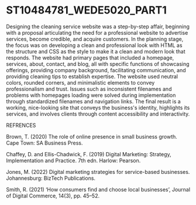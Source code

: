 # ST10484781_WEDE5020_PART1
Designing the cleaning service website was a step-by-step affair, beginning with a proposal articulating the need for a professional website to advertise services, become credible, and acquire customers. In the planning stage, the focus was on developing a clean and professional look with HTML as the structure and CSS as the style to make it a clean and modern look that responds. The website had primary pages that included a homepage, services, about, contact, and blog, all with specific functions of showcasing offerings, providing company background, facilitating communication, and providing cleaning tips to establish expertise. The website used neutral colors, rounded corners, and minimalistic elements to convey professionalism and trust. Issues such as inconsistent filenames and problems with homepages loading were solved during implementation through standardized filenames and navigation links. The final result is a working, nice-looking site that conveys the business's identity, highlights its services, and involves clients through content accessibility and interactivity.

REFRENCES

Brown, T. (2020) The role of online presence in small business growth. Cape Town: SA Business Press.

Chaffey, D. and Ellis-Chadwick, F. (2019) Digital Marketing: Strategy, Implementation and Practice. 7th edn. Harlow: Pearson.

Jones, M. (2022) Digital marketing strategies for service-based businesses. Johannesburg: BizTech Publications.


Smith, R. (2021) ‘How consumers find and choose local businesses’, Journal of Digital Commerce, 14(3), pp. 45–52.
